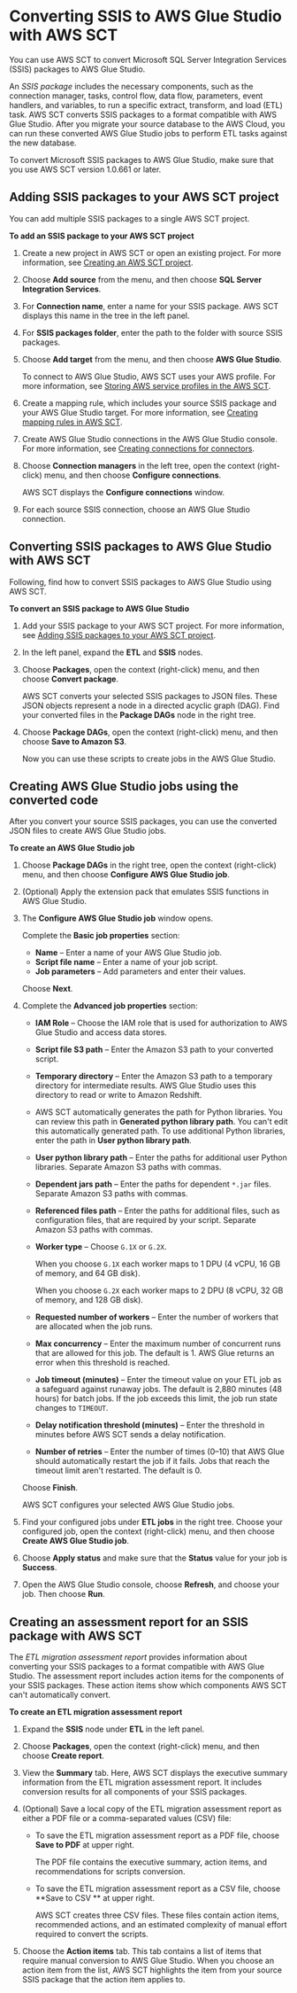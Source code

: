 # Converting SSIS to AWS Glue Studio with AWS SCT<a name="CHAP-converting-ssis-glue-studio"></a>

You can use AWS SCT to convert Microsoft SQL Server Integration Services \(SSIS\) packages to AWS Glue Studio\.

An *SSIS package* includes the necessary components, such as the connection manager, tasks, control flow, data flow, parameters, event handlers, and variables, to run a specific extract, transform, and load \(ETL\) task\. AWS SCT converts SSIS packages to a format compatible with AWS Glue Studio\. After you migrate your source database to the AWS Cloud, you can run these converted AWS Glue Studio jobs to perform ETL tasks against the new database\.

To convert Microsoft SSIS packages to AWS Glue Studio, make sure that you use AWS SCT version 1\.0\.661 or later\.

## Adding SSIS packages to your AWS SCT project<a name="CHAP-converting-ssis-glue-studio-create"></a>

You can add multiple SSIS packages to a single AWS SCT project\.

**To add an SSIS package to your AWS SCT project**

1. Create a new project in AWS SCT or open an existing project\. For more information, see [Creating an AWS SCT project](CHAP_UserInterface.md#CHAP_UserInterface.Project)\. 

1. Choose **Add source** from the menu, and then choose **SQL Server Integration Services**\.

1. For **Connection name**, enter a name for your SSIS package\. AWS SCT displays this name in the tree in the left panel\.

1. For **SSIS packages folder**, enter the path to the folder with source SSIS packages\.

1. Choose **Add target** from the menu, and then choose **AWS Glue Studio**\.

   To connect to AWS Glue Studio, AWS SCT uses your AWS profile\. For more information, see [Storing AWS service profiles in the AWS SCT](CHAP_UserInterface.md#CHAP_UserInterface.Profiles)\.

1. Create a mapping rule, which includes your source SSIS package and your AWS Glue Studio target\. For more information, see [Creating mapping rules in AWS SCT](CHAP_Mapping.md)\.

1. Create AWS Glue Studio connections in the AWS Glue Studio console\. For more information, see [Creating connections for connectors](https://docs.aws.amazon.com/glue/latest/ug/connectors-chapter.html#creating-connections)\.  

1. Choose **Connection managers** in the left tree, open the context \(right\-click\) menu, and then choose **Configure connections**\.

   AWS SCT displays the **Configure connections** window\.

1. For each source SSIS connection, choose an AWS Glue Studio connection\.

## Converting SSIS packages to AWS Glue Studio with AWS SCT<a name="CHAP-converting-ssis-glue-studio-convert"></a>

Following, find how to convert SSIS packages to AWS Glue Studio using AWS SCT\.

**To convert an SSIS package to AWS Glue Studio**

1. Add your SSIS package to your AWS SCT project\. For more information, see [Adding SSIS packages to your AWS SCT project](#CHAP-converting-ssis-glue-studio-create)\.

1. In the left panel, expand the **ETL** and **SSIS** nodes\.

1. Choose **Packages**, open the context \(right\-click\) menu, and then choose **Convert package**\.

   AWS SCT converts your selected SSIS packages to JSON files\. These JSON objects represent a node in a directed acyclic graph \(DAG\)\. Find your converted files in the **Package DAGs** node in the right tree\.

1. Choose **Package DAGs**, open the context \(right\-click\) menu, and then choose **Save to Amazon S3**\.

   Now you can use these scripts to create jobs in the AWS Glue Studio\.

## Creating AWS Glue Studio jobs using the converted code<a name="CHAP-converting-ssis-glue-studio-jobs"></a>

After you convert your source SSIS packages, you can use the converted JSON files to create AWS Glue Studio jobs\.

**To create an AWS Glue Studio job**

1. Choose **Package DAGs** in the right tree, open the context \(right\-click\) menu, and then choose **Configure AWS Glue Studio job**\.

1. \(Optional\) Apply the extension pack that emulates SSIS functions in AWS Glue Studio\.

1. The **Configure AWS Glue Studio job** window opens\.

   Complete the **Basic job properties** section:
   + **Name** – Enter a name of your AWS Glue Studio job\.
   + **Script file name** – Enter a name of your job script\.
   + **Job parameters** – Add parameters and enter their values\.

   Choose **Next**\.

1. Complete the **Advanced job properties** section:
   + **IAM Role** – Choose the IAM role that is used for authorization to AWS Glue Studio and access data stores\.
   + **Script file S3 path** – Enter the Amazon S3 path to your converted script\.
   + **Temporary directory** – Enter the Amazon S3 path to a temporary directory for intermediate results\. AWS Glue Studio uses this directory to read or write to Amazon Redshift\.
   + AWS SCT automatically generates the path for Python libraries\. You can review this path in **Generated python library path**\. You can't edit this automatically generated path\. To use additional Python libraries, enter the path in **User python library path**\. 
   + **User python library path** – Enter the paths for additional user Python libraries\. Separate Amazon S3 paths with commas\.
   + **Dependent jars path** – Enter the paths for dependent `*.jar` files\. Separate Amazon S3 paths with commas\.
   + **Referenced files path** – Enter the paths for additional files, such as configuration files, that are required by your script\. Separate Amazon S3 paths with commas\.
   + **Worker type** – Choose `G.1X` or `G.2X`\.

     When you choose `G.1X` each worker maps to 1 DPU \(4 vCPU, 16 GB of memory, and 64 GB disk\)\.

     When you choose `G.2X` each worker maps to 2 DPU \(8 vCPU, 32 GB of memory, and 128 GB disk\)\.
   + **Requested number of workers** – Enter the number of workers that are allocated when the job runs\.
   + **Max concurrency** – Enter the maximum number of concurrent runs that are allowed for this job\. The default is 1\. AWS Glue returns an error when this threshold is reached\.
   + **Job timeout \(minutes\)** – Enter the timeout value on your ETL job as a safeguard against runaway jobs\. The default is 2,880 minutes \(48 hours\) for batch jobs\. If the job exceeds this limit, the job run state changes to `TIMEOUT`\.
   + **Delay notification threshold \(minutes\)** – Enter the threshold in minutes before AWS SCT sends a delay notification\.
   + **Number of retries** – Enter the number of times \(0–10\) that AWS Glue should automatically restart the job if it fails\. Jobs that reach the timeout limit aren't restarted\. The default is 0\.

   Choose **Finish**\.

   AWS SCT configures your selected AWS Glue Studio jobs\. 

1. Find your configured jobs under **ETL jobs** in the right tree\. Choose your configured job, open the context \(right\-click\) menu, and then choose **Create AWS Glue Studio job**\.

1. Choose **Apply status** and make sure that the **Status** value for your job is **Success**\.

1. Open the AWS Glue Studio console, choose **Refresh**, and choose your job\. Then choose **Run**\.

## Creating an assessment report for an SSIS package with AWS SCT<a name="CHAP-converting-ssis-glue-studio-assessment"></a>

The *ETL migration assessment report* provides information about converting your SSIS packages to a format compatible with AWS Glue Studio\. The assessment report includes action items for the components of your SSIS packages\. These action items show which components AWS SCT can't automatically convert\.  

**To create an ETL migration assessment report**

1. Expand the **SSIS** node under **ETL** in the left panel\.

1. Choose **Packages**, open the context \(right\-click\) menu, and then choose **Create report**\.

1. View the **Summary** tab\. Here, AWS SCT displays the executive summary information from the ETL migration assessment report\. It includes conversion results for all components of your SSIS packages\.

1. \(Optional\) Save a local copy of the ETL migration assessment report as either a PDF file or a comma\-separated values \(CSV\) file:
   + To save the ETL migration assessment report as a PDF file, choose **Save to PDF** at upper right\.

      The PDF file contains the executive summary, action items, and recommendations for scripts conversion\.
   + To save the ETL migration assessment report as a CSV file, choose **Save to CSV ** at upper right\.

     AWS SCT creates three CSV files\. These files contain action items, recommended actions, and an estimated complexity of manual effort required to convert the scripts\.

1. Choose the **Action items** tab\. This tab contains a list of items that require manual conversion to AWS Glue Studio\. When you choose an action item from the list, AWS SCT highlights the item from your source SSIS package that the action item applies to\.